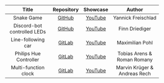 |Title | Repository | Showcase | Author |
|:---:|:---:|:---:|:---:|
|Snake Game|[GitHub](https://github.com/yannick-f/mct_snake)|[YouTube](https://www.youtube.com/watch?v=mzz7Bgb1Nhs)|Yannick Freischlad|
|Discord-bot controlled LEDs|[GitHub](https://github.com/t0w0ru/mct_discord_led)|[YouTube](https://www.youtube.com/watch?v=09MpfNHwB7c)|Finn Driediger|
|Line-following car|[GitLab](https://git.fh-aachen.de/mp9095s/mct-projekt-maximilian-pohl)|[YouTube](https://www.youtube.com/watch?v=ObM9sHR_lf8)|Maximilian Pohl|  
|Philips Hue Controller|[GitLab](https://gitlab.com/Nameru/mct-project)|[YouTube](https://www.youtube.com/watch?v=n3bN_8XV5n4)|Tobias Arens & Roman Romany|  
|Multi-function clock|[GitLab](https://git.fh-aachen.de/ar5471s/mulit-funktions-uhr)|[YouTube](https://www.youtube.com/watch?v=AINc5mhCNyM)|Marvin Krüger & Andreas Rech|

